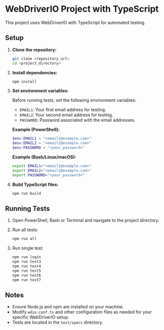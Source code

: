 # WebDriverIO Project with TypeScript

This project uses WebDriverIO with TypeScript for automated testing.

## Setup

1. **Clone the repository:**

   ```bash
   git clone <repository_url>
   cd <project_directory>
   ```

2. **Install dependencies:**

   ```bash
   npm install
   ```

3. **Set environment variables:**

   Before running tests, set the following environment variables:
   
   - `EMAIL1`: Your first email address for testing.
   - `EMAIL2`: Your second email address for testing.
   - `PASSWORD`: Password associated with the email addresses.

   **Example (PowerShell):**
   ```powershell
   $env:EMAIL1 = "<email1@example.com>"
   $env:EMAIL2 = "<email2@example.com>"
   $env:PASSWORD = "<your_password>"
   ```

   **Example (Bash/Linux/macOS):**
   ```bash
   export EMAIL1="<email1@example.com>"
   export EMAIL2="<email2@example.com>"
   export PASSWORD="<your_password>"
   ```

4. **Build TypeScript files:**

   ```bash
   npm run build
   ```

## Running Tests

1. Open PowerShell, Bash or Terminal and navigate to the project directory.

2. Run all tests:

   ```powershell
   npm run all
   ```

3. Run single test:

   ```powershell
   npm run login
   npm run test3
   npm run test4
   npm run test5
   npm run test6
   npm run test7
   ```

## Notes

- Ensure Node.js and npm are installed on your machine.
- Modify `wdio.conf.ts` and other configuration files as needed for your specific WebDriverIO setup.
- Tests are located in the `test/specs` directory.
